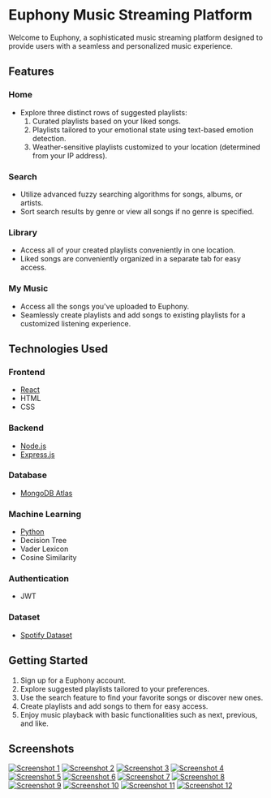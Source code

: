 # Euphony Music Streaming Platform

Welcome to Euphony, a sophisticated music streaming platform designed to provide users with a seamless and personalized music experience.

## Features

### Home
- Explore three distinct rows of suggested playlists:
  1. Curated playlists based on your liked songs.
  2. Playlists tailored to your emotional state using text-based emotion detection.
  3. Weather-sensitive playlists customized to your location (determined from your IP address).

### Search
- Utilize advanced fuzzy searching algorithms for songs, albums, or artists.
- Sort search results by genre or view all songs if no genre is specified.

### Library
- Access all of your created playlists conveniently in one location.
- Liked songs are conveniently organized in a separate tab for easy access.

### My Music
- Access all the songs you've uploaded to Euphony.
- Seamlessly create playlists and add songs to existing playlists for a customized listening experience.

## Technologies Used

### Frontend
- [React](https://reactjs.org/)
- HTML
- CSS

### Backend
- [Node.js](https://nodejs.org/)
- [Express.js](https://expressjs.com/)

### Database
- [MongoDB Atlas](https://www.mongodb.com/cloud/atlas)

### Machine Learning
- [Python](https://www.python.org/)
- Decision Tree
- Vader Lexicon
- Cosine Similarity

### Authentication
- JWT

### Dataset
- [Spotify Dataset](https://gigasheet.com/sample-data/spotify-dataset)
  
## Getting Started

1. Sign up for a Euphony account.
2. Explore suggested playlists tailored to your preferences.
3. Use the search feature to find your favorite songs or discover new ones.
4. Create playlists and add songs to them for easy access.
5. Enjoy music playback with basic functionalities such as next, previous, and like.

## Screenshots

[![Screenshot 1](screenshots/screenshot1.png)](screenshots/screenshot1.png)
[![Screenshot 2](screenshots/screenshot2.png)](screenshots/screenshot2.png)
[![Screenshot 3](screenshots/screenshot3.png)](screenshots/screenshot3.png)
[![Screenshot 4](screenshots/screenshot4.png)](screenshots/screenshot4.png)
[![Screenshot 5](screenshots/screenshot5.png)](screenshots/screenshot5.png)
[![Screenshot 6](screenshots/screenshot6.png)](screenshots/screenshot6.png)
[![Screenshot 7](screenshots/screenshot7.png)](screenshots/screenshot7.png)
[![Screenshot 8](screenshots/screenshot8.png)](screenshots/screenshot8.png)
[![Screenshot 9](screenshots/screenshot9.png)](screenshots/screenshot9.png)
[![Screenshot 10](screenshots/screenshot10.png)](screenshots/screenshot10.png)
[![Screenshot 11](screenshots/screenshot11.png)](screenshots/screenshot11.png)
[![Screenshot 12](screenshots/screenshot12.png)](screenshots/screenshot12.png)
